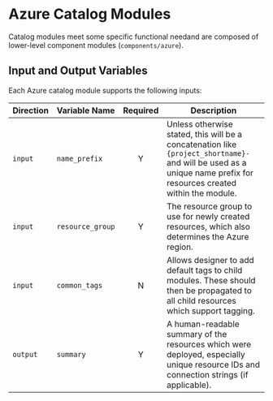 # Azure Catalog Modules

Catalog modules meet some specific functional needand are composed of lower-level component modules (`components/azure`).

## Input and Output Variables

Each Azure catalog module supports the following inputs:

| Direction | Variable Name    | Required | Description                                                                                                                                                         |
| --------- | ---------------- | :------: | ------------------------------------------------------------------------------------------------------------------------------------------------------------------- |
| `input`   | `name_prefix`    |    Y     | Unless otherwise stated, this will be a concatenation like `{project_shortname}-` and will be used as a unique name prefix for resources created within the module. |
| `input`   | `resource_group` |    Y     | The resource group to use for newly created resources, which also determines the Azure region.                                                                      |
| `input`   | `common_tags`    |    N     | Allows designer to add default tags to child modules. These should then be propagated to all child resources which support tagging.                                 |
| `output`  | `summary`        |    Y     | A human-readable summary of the resources which were deployed, especially unique resource IDs and connection strings (if applicable).                               |
